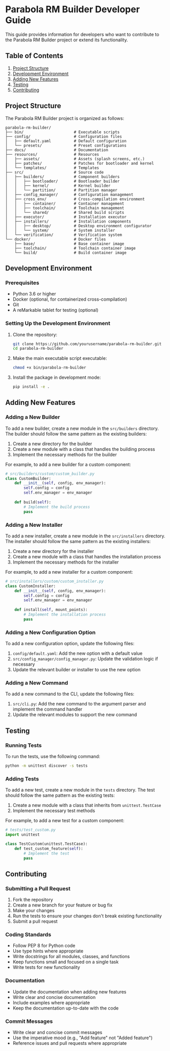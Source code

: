 # Parabola RM Builder Developer Guide

This guide provides information for developers who want to contribute to the Parabola RM Builder project or extend its functionality.

## Table of Contents

1. [Project Structure](#project-structure)
2. [Development Environment](#development-environment)
3. [Adding New Features](#adding-new-features)
4. [Testing](#testing)
5. [Contributing](#contributing)

## Project Structure

The Parabola RM Builder project is organized as follows:

```
parabola-rm-builder/
├── bin/                      # Executable scripts
├── config/                   # Configuration files
│   ├── default.yaml          # Default configuration
│   └── presets/              # Preset configurations
├── docs/                     # Documentation
├── resources/                # Resources
│   ├── assets/               # Assets (splash screens, etc.)
│   ├── patches/              # Patches for bootloader and kernel
│   └── templates/            # Templates
├── src/                      # Source code
│   ├── builders/             # Component builders
│   │   ├── bootloader/       # Bootloader builder
│   │   ├── kernel/           # Kernel builder
│   │   └── partition/        # Partition manager
│   ├── config_manager/       # Configuration management
│   ├── cross_env/            # Cross-compilation environment
│   │   ├── container/        # Container management
│   │   ├── toolchain/        # Toolchain management
│   │   └── shared/           # Shared build scripts
│   ├── executor/             # Installation executor
│   ├── installers/           # Installation components
│   │   ├── desktop/          # Desktop environment configurator
│   │   └── system/           # System installer
│   └── verification/         # Verification system
└── docker/                   # Docker files
    ├── base/                 # Base container image
    ├── toolchain/            # Toolchain container image
    └── build/                # Build container image
```

## Development Environment

### Prerequisites

- Python 3.6 or higher
- Docker (optional, for containerized cross-compilation)
- Git
- A reMarkable tablet for testing (optional)

### Setting Up the Development Environment

1. Clone the repository:
   ```bash
   git clone https://github.com/yourusername/parabola-rm-builder.git
   cd parabola-rm-builder
   ```

2. Make the main executable script executable:
   ```bash
   chmod +x bin/parabola-rm-builder
   ```

3. Install the package in development mode:
   ```bash
   pip install -e .
   ```

## Adding New Features

### Adding a New Builder

To add a new builder, create a new module in the `src/builders` directory. The builder should follow the same pattern as the existing builders:

1. Create a new directory for the builder
2. Create a new module with a class that handles the building process
3. Implement the necessary methods for the builder

For example, to add a new builder for a custom component:

```python
# src/builders/custom/custom_builder.py
class CustomBuilder:
    def __init__(self, config, env_manager):
        self.config = config
        self.env_manager = env_manager
        
    def build(self):
        # Implement the build process
        pass
```

### Adding a New Installer

To add a new installer, create a new module in the `src/installers` directory. The installer should follow the same pattern as the existing installers:

1. Create a new directory for the installer
2. Create a new module with a class that handles the installation process
3. Implement the necessary methods for the installer

For example, to add a new installer for a custom component:

```python
# src/installers/custom/custom_installer.py
class CustomInstaller:
    def __init__(self, config, env_manager):
        self.config = config
        self.env_manager = env_manager
        
    def install(self, mount_points):
        # Implement the installation process
        pass
```

### Adding a New Configuration Option

To add a new configuration option, update the following files:

1. `config/default.yaml`: Add the new option with a default value
2. `src/config_manager/config_manager.py`: Update the validation logic if necessary
3. Update the relevant builder or installer to use the new option

### Adding a New Command

To add a new command to the CLI, update the following files:

1. `src/cli.py`: Add the new command to the argument parser and implement the command handler
2. Update the relevant modules to support the new command

## Testing

### Running Tests

To run the tests, use the following command:

```bash
python -m unittest discover -s tests
```

### Adding Tests

To add a new test, create a new module in the `tests` directory. The test should follow the same pattern as the existing tests:

1. Create a new module with a class that inherits from `unittest.TestCase`
2. Implement the necessary test methods

For example, to add a new test for a custom component:

```python
# tests/test_custom.py
import unittest

class TestCustom(unittest.TestCase):
    def test_custom_feature(self):
        # Implement the test
        pass
```

## Contributing

### Submitting a Pull Request

1. Fork the repository
2. Create a new branch for your feature or bug fix
3. Make your changes
4. Run the tests to ensure your changes don't break existing functionality
5. Submit a pull request

### Coding Standards

- Follow PEP 8 for Python code
- Use type hints where appropriate
- Write docstrings for all modules, classes, and functions
- Keep functions small and focused on a single task
- Write tests for new functionality

### Documentation

- Update the documentation when adding new features
- Write clear and concise documentation
- Include examples where appropriate
- Keep the documentation up-to-date with the code

### Commit Messages

- Write clear and concise commit messages
- Use the imperative mood (e.g., "Add feature" not "Added feature")
- Reference issues and pull requests where appropriate